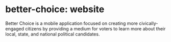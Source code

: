 # better-choice: website
Better Choice is a mobile application focused on creating more civically-engaged citizens by providing a medium for voters to learn more about their local, state, and national political candidates.
